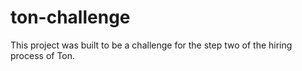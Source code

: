 # ton-challenge
This project was built to be a challenge for the step two of the hiring process of Ton.

